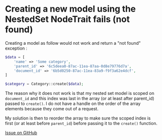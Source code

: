 # Creating a new model using the NestedSet NodeTrait fails (not found)
Creating a model as follow would not work and return a "not found" exception :
```php
$data = [
    'name' => 'Some category',
    'parent_id' => '6c5deea0-87ac-11ea-87aa-0d8e79776d7a',
    'document_id' => '6b5d0250-87ac-11ea-83a9-f9f3a62e4dcf',
]

$category = Category::create($data);
```
The reason why it does not work is that my nested set model is scoped on `document_id` and this index was last in the array (or at least after parent_id) passed to `create()`. I do not have a handle on the order of the array elements because they come out of a request.

My solution is then to reorder the array to make sure the scoped index is first (or at least before `parent_id`) before passing it to the `create()` function.

[Issue on GitHub](https://github.com/lazychaser/laravel-nestedset/issues/204)